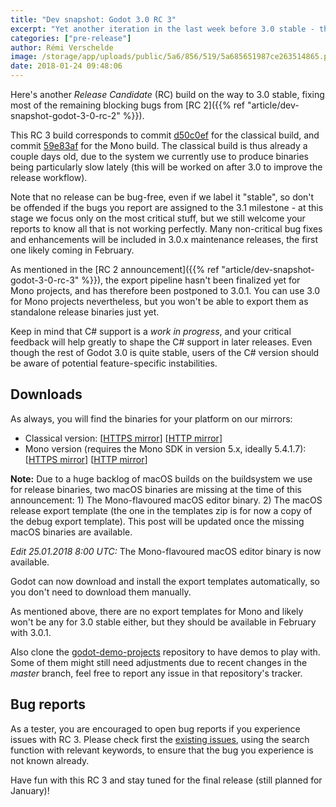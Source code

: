 ```yaml
---
title: "Dev snapshot: Godot 3.0 RC 3"
excerpt: "Yet another iteration in the last week before 3.0 stable - this third release candidate should fix the main issues found in 3.0 RC 2, and bring us very close to what the stable release should be. Please test it extensively, it's (probably) the last call before takeoff!"
categories: ["pre-release"]
author: Rémi Verschelde
image: /storage/app/uploads/public/5a6/856/519/5a685651987ce263514865.png
date: 2018-01-24 09:48:06
---
```


Here's another *Release Candidate* (RC) build on the way to 3.0 stable, fixing most of the remaining blocking bugs from [RC 2]({{% ref "article/dev-snapshot-godot-3-0-rc-2" %}}).

This RC 3 build corresponds to commit [d50c0ef](https://github.com/godotengine/godot/commit/d50c0efd2c352b1e03fea1425e01e120dab8f2bb) for the classical build, and commit [59e83af](https://github.com/godotengine/godot/commit/59e83af201af5a93c7a13750d781c050c2275c07) for the Mono build. The classical build is thus already a couple days old, due to the system we currently use to produce binaries being particularly slow lately (this will be worked on after 3.0 to improve the release workflow).

Note that no release can be bug-free, even if we label it "stable", so don't be offended if the bugs you report are assigned to the 3.1 milestone - at this stage we focus only on the most critical stuff, but we still welcome your reports to know all that is not working perfectly. Many non-critical bug fixes and enhancements will be included in 3.0.x maintenance releases, the first one likely coming in February.

As mentioned in the [RC 2 announcement]({{% ref "article/dev-snapshot-godot-3-0-rc-3" %}}), the export pipeline hasn't been finalized yet for Mono projects, and has therefore been postponed to 3.0.1. You can use 3.0 for Mono projects nevertheless, but you won't be able to export them as standalone release binaries just yet.

Keep in mind that C# support is a *work in progress*, and your critical feedback will help greatly to shape the C# support in later releases. Even though the rest of Godot 3.0 is quite stable, users of the C# version should be aware of potential feature-specific instabilities.

## Downloads

As always, you will find the binaries for your platform on our mirrors:

- Classical version: [[HTTPS mirror](https://downloads.tuxfamily.org/godotengine/3.0/rc3)] [[HTTP mirror](http://op.godotengine.org:81/downloads/3.0/rc3)]
- Mono version (requires the Mono SDK in version 5.x, ideally 5.4.1.7): [[HTTPS mirror](https://downloads.tuxfamily.org/godotengine/3.0/rc3/mono)] [[HTTP mirror](http://op.godotengine.org:81/downloads/3.0/rc3/mono)]

**Note:** Due to a huge backlog of macOS builds on the buildsystem we use for release binaries, two macOS binaries are missing at the time of this announcement: 1) The Mono-flavoured macOS editor binary. 2) The macOS release export template (the one in the templates zip is for now a copy of the debug export template). This post will be updated once the missing macOS binaries are available.

*Edit 25.01.2018 8:00 UTC:* The Mono-flavoured macOS editor binary is now available.

Godot can now download and install the export templates automatically, so you don't need to download them manually.

As mentioned above, there are no export templates for Mono and likely won't be any for 3.0 stable either, but they should be available in February with 3.0.1.

Also clone the [godot-demo-projects](https://github.com/godotengine/godot-demo-projects/) repository to have demos to play with. Some of them might still need adjustments due to recent changes in the *master* branch, feel free to report any issue in that repository's tracker.

## Bug reports

As a tester, you are encouraged to open bug reports if you experience issues with RC 3. Please check first the [existing issues](https://github.com/godotengine/godot/issues), using the search function with relevant keywords, to ensure that the bug you experience is not known already.

Have fun with this RC 3 and stay tuned for the final release (still planned for January)!
